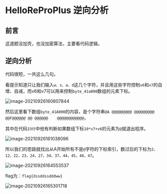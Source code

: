 # HelloReProPlus 逆向分析

## 前言

这道题没加壳，也没加密算法，主要看代码逻辑。

## 逆向分析

代码很短，一共这么几句。

看提示知道只让我们输入`w、s、a、d`这几个字符，并且用这些字符控制`v6`和`v7`的自增、自减，而v6和v7可以用来控制`byte_41a000`数组的元素下标。

![image-20210926160807844](https://img2020.cnblogs.com/blog/2080041/202109/2080041-20210926160808416-800082138.png) 

然后这里看下数组`byte_41A000`的内容，是个字符串`@A @@@@@@@@@ @@@@@@@@@   @@F@@@@@@ @@ @@@@@@    @@@@@@@@@@@@`，

其中在代码`33行`中他有判断如果数组下标`10*v7+v6`的元素为`@`就退出程序。

![image-20210926161038096](https://img2020.cnblogs.com/blog/2080041/202109/2080041-20210926161037846-427203956.png) 

所以我们的思路就找出从A开始所有不是`@`字符的下标索引，数过后的下标为`2，12，22，23，24，27，34，37，44，45，46，47`。

![image-20210926164553537](https://img2020.cnblogs.com/blog/2080041/202109/2080041-20210926164553791-1925892368.png) 

flag为：`flag{dssddssdddww}`

![image-20210926165301718](https://img2020.cnblogs.com/blog/2080041/202109/2080041-20210926165301794-1698629293.png) 


